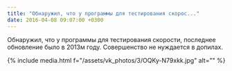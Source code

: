```yaml
---
title: "Обнаружил, что у программы для тестирования скорос..."
date: 2016-04-08 09:07:00 +0300
---
```


Обнаружил, что у программы для тестирования скорости, последнее обновление было в 2013м году. Совершенство не нуждается в допилах.

{% include media.html f="/assets/vk_photos/3/OQKy-N79xkk.jpg" alt="" %}
